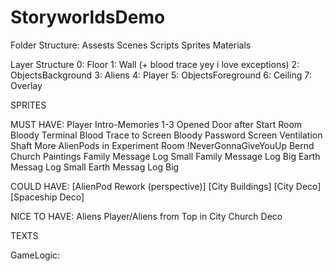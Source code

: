 # StoryworldsDemo







Folder Structure:
Assests
	Scenes
	Scripts
	Sprites
	Materials








Layer Structure
0: Floor
1: Wall (+ blood trace yey i love exceptions)
2: ObjectsBackground
3: Aliens
4: Player
5: ObjectsForeground
6: Ceiling
7: Overlay











SPRITES

MUST HAVE:
Player
Intro-Memories 1-3
Opened Door after Start Room
Bloody Terminal
Blood Trace to Screen
Bloody Password Screen
Ventilation Shaft
More AlienPods in Experiment Room
!NeverGonnaGiveYouUp
Bernd
Church Paintings
Family Message Log Small
Family Message Log Big
Earth Messag Log Small
Earth Messag Log Big


COULD HAVE:
[AlienPod Rework (perspective)]
[City Buildings]
[City Deco]
[Spaceship Deco]


NICE TO HAVE:
Aliens
Player/Aliens from Top in City
Church Deco











TEXTS















GameLogic:

